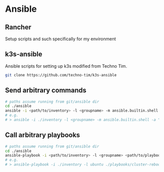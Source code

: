 # Ansible

## Rancher

Setup scripts and such specifically for my environment

## k3s-ansible

Ansible scripts for setting up k3s modified from Techno Tim.

```sh
git clone https://github.com/techno-tim/k3s-ansible
```

## Send arbitrary commands

```sh
# paths assume running from git/ansible dir
cd ./ansible
ansible -i <path/to/inventory> -l <groupname> -m ansible.builtin.shell -a <shell command> --become
# e.g.
# > ansible -i ./inventory -l <groupname> -m ansible.builtin.shell -a "apt upgrade -y" --become
```

## Call arbitrary playbooks

```sh
# paths assume running from git/ansible dir
cd ./ansible
ansible-playbook -i <path/to/inventory> -l <groupname> <path/to/playbook> --become
# e.g.
# > ansible-playbook -i ./inventory -l ubuntu ./playbooks/cluster-reboot.yaml --become
```